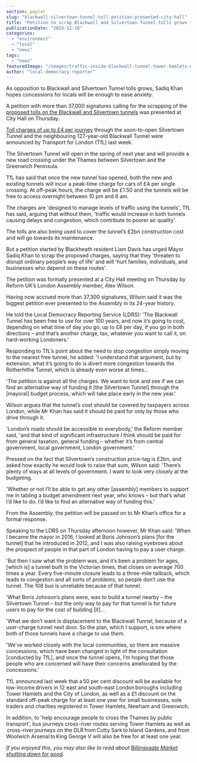 ```yaml
---
section: poplar
slug: "blackwall-silvertown-tunnel-toll-petition-presented-city-hall"
title: "Petition to scrap Blackwall and Silvertown Tunnel tolls grows to over 37,000"
publicationDate: "2024-12-10"
categories: 
  - "environment"
  - "local"
  - "news"
tags: 
  - "news"
featuredImage: "/images/traffic-inside-blackwall-tunnel-tower-hamlets-east-london.jpg"
author: "local-democracy-reporter"
---
```


As opposition to Blackwall and Silvertown Tunnel tolls grows, Sadiq Khan hopes concessions for locals will be enough to ease anxiety.

A petition with more than 37,000 signatures calling for the scrapping of the [proposed tolls on the Blackwall and Silvertown tunnels](https://poplarlondon.co.uk/blackwall-tunnel-will-charge-drivers-toll/) was presented at City Hall on Thursday.

[Toll charges of up to £4 per journey](https://tfl.gov.uk/info-for/media/press-releases/2024/november/tfl-outlines-package-of-charges-discounts-and-exemptions-for-silvertown-and-blackwall-tunnels) through the soon-to-open Silvertown Tunnel and the neighbouring 127-year-old Blackwall Tunnel were announced by Transport for London (TfL) last week.

The Silvertown Tunnel will open in the spring of next year and will provide a new road crossing under the Thames between Silvertown and the Greenwich Peninsula.

TfL has said that once the new tunnel has opened, both the new and existing tunnels will incur a peak-time charge for cars of £4 per single crossing. At off-peak hours, the charge will be £1.50 and the tunnels will be free to access overnight between 10 pm and 6 am.

The charges are 'designed to manage levels of traffic using the tunnels', TfL has said, arguing that without them, 'traffic would increase in both tunnels causing delays and congestion, which contribute to poorer air quality'.

The tolls are also being used to cover the tunnel’s £2bn construction cost and will go towards its maintenance.

But a petition started by Blackheath resident Liam Davis has urged Mayor Sadiq Khan to scrap the proposed charges, saying that they 'threaten to disrupt ordinary people’s way of life' and will 'hurt families, individuals, and businesses who depend on these routes'.

The petition was formally presented at a City Hall meeting on Thursday by Reform UK’s London Assembly member, Alex Wilson.

Having now accrued more than 37,300 signatures, Wilson said it was the biggest petition ever presented to the Assembly in its 24-year history.

He told the Local Democracy Reporting Service (LDRS): 'The Blackwall Tunnel has been free to use for over 100 years, and now it’s going to cost, depending on what time of day you go, up to £8 per day, if you go in both directions – and that’s another charge, tax, whatever you want to call it, on hard-working Londoners.'

Responding to TfL’s point about the need to stop congestion simply moving to the nearest free tunnel, he added: 'I understand that argument, but by extension, what it’s going to do is divert more congestion towards the Rotherhithe Tunnel, which is already even worse at times…

'The petition is against all the charges. We want to look and see if we can find an alternative way of funding it \[the Silvertown Tunnel\] through the \[mayoral\] budget process, which will take place early in the new year.'

Wilson argues that the tunnel’s cost should be covered by taxpayers across London, while Mr Khan has said it should be paid for only by those who drive through it.

'London’s roads should be accessible to everybody,' the Reform member said, 'and that kind of significant infrastructure I think should be paid for from general taxation, general funding – whether it’s from central government, local government, London government.'

Pressed on the fact that Silvertown’s construction price-tag is £2bn, and asked how exactly he would look to raise that sum, Wilson said: 'There’s plenty of ways at all levels of government. I want to look very closely at the budgeting.

'Whether or not I’ll be able to get any other \[assembly\] members to support me in tabling a budget amendment next year, who knows – but that’s what I’d like to do. I’d like to find an alternative way of funding this.'

From the Assembly, the petition will be passed on to Mr Khan’s office for a formal response.

Speaking to the LDRS on Thursday afternoon however, Mr Khan said: 'When I became the mayor in 2016, I looked at Boris Johnson’s plans \[for the tunnel\] that he introduced in 2012, and I was also raising eyebrows about the prospect of people in that part of London having to pay a user charge.

'But then I saw what the problem was, and it’s been a problem for ages, \[which is\] a tunnel built in the Victorian times, that closes on average 700 times a year. Every five-minute closure leads to a three-mile tailback, which leads to congestion and all sorts of problems, so people don’t use the tunnel. The 108 bus is unreliable because of that tunnel.

'What Boris Johnson’s plans were, was to build a tunnel nearby – the Silvertown Tunnel – but the only way to pay for that tunnel is for future users to pay for the cost of building \[it\]…

'What we don’t want is displacement to the Blackwall Tunnel, because of a user-charge tunnel next door. So the plan, which I support, is one where both of those tunnels have a charge to use them.

'We’ve worked closely with the local communities, so there are massive concessions, which have been changed in light of the consultation \[conducted by TfL\], and once the tunnel opens, I’m hoping that those people who are concerned will have their concerns ameliorated by the concessions.'

TfL announced last week that a 50 per cent discount will be available for low-income drivers in 12 east and south-east London boroughs including Tower Hamlets and the City of London, as well as a £1 discount on the standard off-peak charge for at least one year for small businesses, sole traders and charities registered in Tower Hamlets, Newham and Greenwich.

In addition, to 'help encourage people to cross the Thames by public transport', bus journeys cross-river routes serving Tower Hamlets as well as  cross-river journeys on the DLR from Cutty Sark to Island Gardens, and from Woolwich Arsenal to King George V will also be free for at least one year.

_If you enjoyed this, you may also like to read about [Billingsgate Market shutting down for good](https://poplarlondon.co.uk/billingsgate-fish-market-shutting-down-for-good/)._
